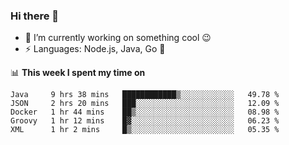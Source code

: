 ### Hi there 👋

<!--
**nodejh/nodejh** is a ✨ _special_ ✨ repository because its `README.md` (this file) appears on your GitHub profile.

Here are some ideas to get you started:

- 🔭 I’m currently working on ...
- 🌱 I’m currently learning ...
- 👯 I’m looking to collaborate on ...
- 🤔 I’m looking for help with ...
- 💬 Ask me about ...
- 📫 How to reach me: ...
- 😄 Pronouns: ...
- ⚡ Fun fact: ...
-->

- 🔭 I’m currently working on something cool :wink:
- ⚡ Languages: Node.js, Java, Go :thought_balloon:

📊 **This week I spent my time on**

<!--START_SECTION:waka-->
```text
Java     9 hrs 38 mins   ████████████▒░░░░░░░░░░░░   49.78 % 
JSON     2 hrs 20 mins   ███░░░░░░░░░░░░░░░░░░░░░░   12.09 % 
Docker   1 hr 44 mins    ██▒░░░░░░░░░░░░░░░░░░░░░░   08.98 % 
Groovy   1 hr 12 mins    █▓░░░░░░░░░░░░░░░░░░░░░░░   06.23 % 
XML      1 hr 2 mins     █▒░░░░░░░░░░░░░░░░░░░░░░░   05.35 % 
```
<!--END_SECTION:waka-->


<!--
:traffic_light: **Visitors**

![visitors](https://visitor-badge.glitch.me/badge?page_id=nodejh.nodejh)
-->
